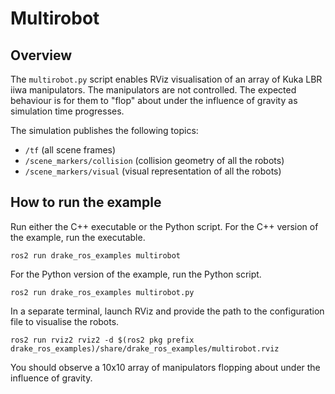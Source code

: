 # Multirobot

## Overview

The `multirobot.py` script enables RViz visualisation of an array of Kuka LBR iiwa manipulators.
The manipulators are not controlled.
The expected behaviour is for them to "flop" about under the influence of gravity as simulation time progresses.

The simulation publishes the following topics:

* `/tf` (all scene frames)
* `/scene_markers/collision` (collision geometry of all the robots)
* `/scene_markers/visual` (visual representation of all the robots)

## How to run the example

Run either the C++ executable or the Python script.
For the C++ version of the example, run the executable.

```
ros2 run drake_ros_examples multirobot
```

For the Python version of the example, run the Python script.

```
ros2 run drake_ros_examples multirobot.py
```

In a separate terminal, launch RViz and provide the path to the configuration file to visualise the robots.

```
ros2 run rviz2 rviz2 -d $(ros2 pkg prefix drake_ros_examples)/share/drake_ros_examples/multirobot.rviz
```

You should observe a 10x10 array of manipulators flopping about under the influence of gravity.
